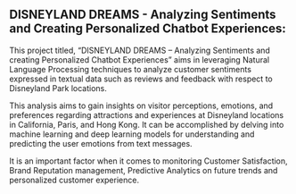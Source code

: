 ## DISNEYLAND DREAMS - Analyzing Sentiments and Creating Personalized Chatbot Experiences:

This project titled, “DISNEYLAND DREAMS – Analyzing Sentiments and creating Personalized
Chatbot Experiences” aims in leveraging Natural Language Processing techniques to analyze
customer sentiments expressed in textual data such as reviews and feedback with respect to
Disneyland Park locations.

This analysis aims to gain insights on visitor perceptions, emotions, and preferences
regarding attractions and experiences at Disneyland locations in California, Paris, and Hong
Kong. It can be accomplished by delving into machine learning and deep learning models for
understanding and predicting the user emotions from text messages.

It is an important factor when it comes to monitoring Customer Satisfaction, Brand
Reputation management, Predictive Analytics on future trends and personalized customer
experience.
